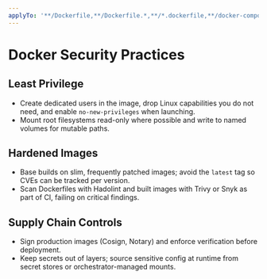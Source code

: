 ```yaml
---
applyTo: '**/Dockerfile,**/Dockerfile.*,**/*.dockerfile,**/docker-compose*.yml,**/docker-compose*.yaml'
---
```


# Docker Security Practices

## Least Privilege
- Create dedicated users in the image, drop Linux capabilities you do not need, and enable `no-new-privileges` when launching.
- Mount root filesystems read-only where possible and write to named volumes for mutable paths.

## Hardened Images
- Base builds on slim, frequently patched images; avoid the `latest` tag so CVEs can be tracked per version.
- Scan Dockerfiles with Hadolint and built images with Trivy or Snyk as part of CI, failing on critical findings.

## Supply Chain Controls
- Sign production images (Cosign, Notary) and enforce verification before deployment.
- Keep secrets out of layers; source sensitive config at runtime from secret stores or orchestrator-managed mounts.
